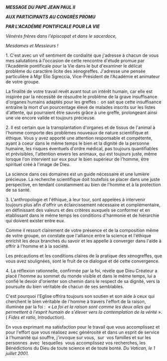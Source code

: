 ***MESSAGE DU PAPE JEAN PAUL II***

***AUX PARTICIPANTS AU CONGRÈS PROMU***

***PAR L'ACADÉMIE PONTIFICALE POUR LA VIE***

*Vénérés frères dans l'épiscopat et dans le sacerdoce,*

*Mesdames et Messieurs !*

1. C'est avec un vif sentiment de cordialité que j'adresse à chacun de vous mes salutations à l'occasion de cette rencontre d'étude promue par l'Académie pontificale pour la Vie dans le but d'examiner le délicat problème du caractère licite des xénogreffes. J'adresse une pensée particulière à Mgr Elio Sgreccia, Vice-Président de l'Académie et animateur de votre groupe.

La finalité de votre travail revêt avant tout un intérêt humain, car elle est inspirée par la nécessité de résoudre le problème de la grave insuffisance d'organes humains adaptés pour les greffes :  on sait que cette insuffisance entraîne la mort d'un pourcentage élevé de malades inscrits sur les listes d'attente, qui pourraient être sauvés grâce à une greffe, prolongeant ainsi une vie encore valide et toujours précieuse.

2. Il est certain que la transplantation d'organes et de tissus de l'animal à l'homme comporte des problèmes nouveaux de nature scientifique et éthique. Vous y avez apporté une attention responsable et compétente, ayant à coeur dans le même temps le bien et la dignité de la personne humaine, les risques éventuels d'ordre médical, pas toujours quantifiables et prévisibles, l'attention envers les animaux, qui est toujours juste, même lorsque l'on intervient sur eux pour le bien supérieur de l'homme, être spirituel créé à l'image de Dieu.

La science dans ces domaines est un guide nécessaire et une lumière précieuse. La recherche scientifique doit toutefois se placer dans une juste perspective, en tendant constamment au bien de l'homme et à la protection de sa santé.

3. L'anthropologie et l'éthique, à leur tour, sont appelées à intervenir toujours plus afin d'offrir un éclaircissement nécessaire et complémentaire, en définissant des valeurs et des critères auxquels se conformer et en établissant dans le même temps les conditions d'harmonie et de hiérarchie qui doivent exister entre eux.

Comme il ressort clairement de votre présence et de la composition même de votre groupe, on constate que l'alliance entre la science et l'éthique enrichit les deux branches du savoir et les appelle à converger dans l'aide à offrir à l'homme et à la société.

Les précautions et les conditions claires de la pratique des xénogreffes, que vous avez soulignées, sont le fruit de ce dialogue et de cette convergence.

4. La réflexion rationnelle, confirmée par la foi, révèle que Dieu Créateur a placé l'homme au sommet du monde visible et dans le même temps, lui a confié le devoir d'orienter son chemin dans le respect de sa dignité, vers la poursuite du bien véritable de chacun de ses semblables.

C'est pourquoi l'Eglise offrira toujours son soutien et son aide à ceux qui cherchent le bien véritable de l'homme à travers l'effort de la raison, illuminée par la foi :  « *La foi et la raison sont comme les deux ailes qui permettent à l'esprit humain de s'élever vers la contemplation de la vérité* ». ( *Fides et ratio*, Introduction).

En vous exprimant ma satisfaction pour le travail que vous accomplissez et pour l'effort que vous réalisez avec générosité et dans un esprit de service à l'humanité qui souffre, j'invoque sur vous,  sur  vos familles et sur les personnes  avec  lesquelles  vous accomplissez vos recherches, les Bénédictions du Dieu de toute science et de toute bonté. *Du Vatican, le 1 juillet 2001.*